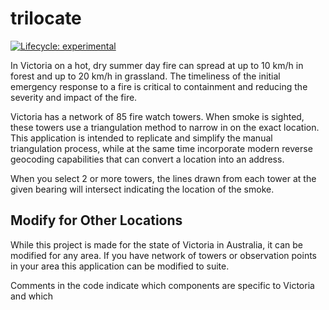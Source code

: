 
# trilocate

<!-- badges: start -->
[![Lifecycle: experimental](https://img.shields.io/badge/lifecycle-experimental-orange.svg)](https://www.tidyverse.org/lifecycle/#experimental)
<!-- badges: end -->

In Victoria on a hot, dry summer day fire can spread at up to 10 km/h in forest and up to 20 km/h in grassland. 
The timeliness of the initial emergency response to a fire is critical to containment and reducing the severity 
and impact of the fire. 

Victoria has a network of 85 fire watch towers. When smoke is sighted, these towers use a triangulation method 
to narrow in on the exact location. This application is intended to replicate 
and simplify the manual triangulation process, while at the same time incorporate modern reverse geocoding 
capabilities that can convert a location into an address.

When you select 2 or more towers, the lines drawn from each tower at the given bearing will intersect indicating 
the location of the smoke. 

## Modify for Other Locations

While this project is made for the state of Victoria in Australia, it can be modified for any area. If you have 
network of towers or observation points in your area this application can be modified to suite. 

Comments in 
the code indicate which components are specific to Victoria and which